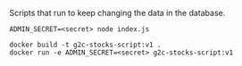 Scripts that run to keep changing the data in the database.

```
ADMIN_SECRET=<secret> node index.js
```

```
docker build -t g2c-stocks-script:v1 .
docker run -e ADMIN_SECRET=<secret> g2c-stocks-script:v1
```
